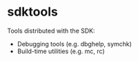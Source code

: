 # sdktools

Tools distributed with the SDK:
- Debugging tools (e.g. dbghelp, symchk)
- Build-time utilities (e.g. mc, rc)
